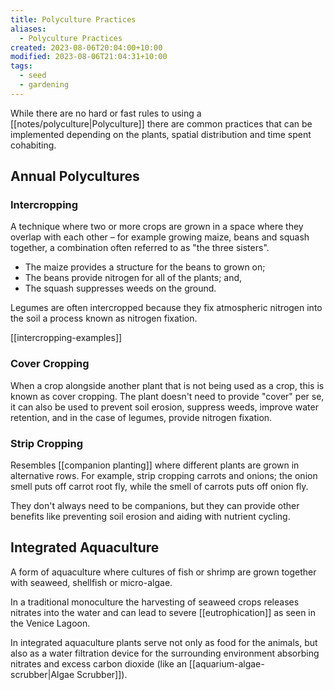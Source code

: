 ```yaml
---
title: Polyculture Practices
aliases:
  - Polyculture Practices
created: 2023-08-06T20:04:00+10:00
modified: 2023-08-06T21:04:31+10:00
tags:
  - seed
  - gardening
---
```

While there are no hard or fast rules to using a [[notes/polyculture|Polyculture]] there are common practices that can be implemented depending on the plants, spatial distribution and time spent cohabiting.

## Annual Polycultures

### Intercropping

A technique where two or more crops are grown in a space where they overlap with each other – for example growing maize, beans and squash together, a combination often referred to as "the three sisters".
- The maize provides a structure for the beans to grown on;
- The beans provide nitrogen for all of the plants; and,
- The squash suppresses weeds on the ground.

Legumes are often intercropped because they fix atmospheric nitrogen into the soil a process known as nitrogen fixation.

[[intercropping-examples]]

### Cover Cropping

When a crop alongside another plant that is not being used as a crop, this is known as cover cropping. The plant doesn't need to provide "cover" per se, it can also be used to prevent soil erosion, suppress weeds, improve water retention, and in the case of legumes, provide nitrogen fixation.
### Strip Cropping

Resembles [[companion planting]] where different plants are grown in alternative rows. For example, strip cropping carrots and onions; the onion smell puts off carrot root fly, while the smell of carrots puts off onion fly.

They don't always need to be companions, but they can provide other benefits like preventing soil erosion and aiding with nutrient cycling. 

## Integrated Aquaculture

A form of aquaculture where cultures of fish or shrimp are grown together with seaweed, shellfish or micro-algae. 

In a traditional monoculture the harvesting of seaweed crops releases nitrates into the water and can lead to severe [[eutrophication]] as seen in the Venice Lagoon.

In integrated aquaculture plants serve not only as food for the animals, but also as a water filtration device for the surrounding environment absorbing nitrates and excess carbon dioxide (like an [[aquarium-algae-scrubber|Algae Scrubber]]).